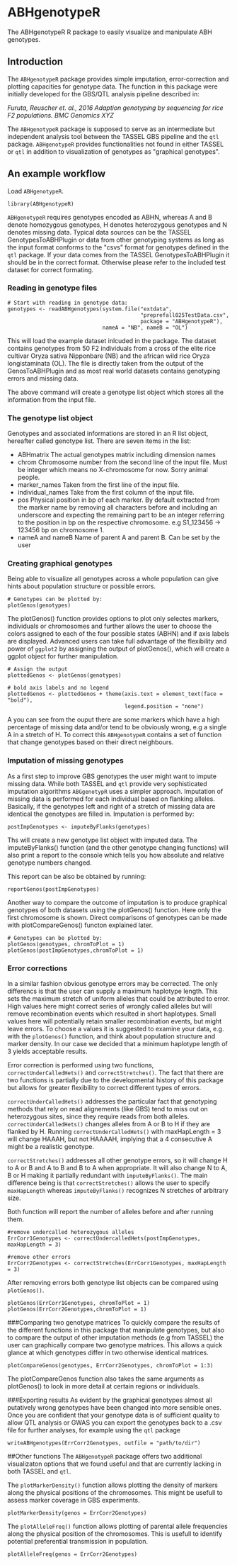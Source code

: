 # ABHgenotypeR
The ABHgenotypeR R package to easily visualize and manipulate ABH genotypes.

## Introduction

The `ABHgenotypeR` package provides simple imputation, error-correction and plotting capacities for genotype data. The function in this package were initially developed for the GBS/QTL analysis pipeline described in:

*Furuta, Reuscher et. al., 2016 Adaption genotyping by sequencing for rice F2
populations. BMC Genomics XYZ*


The `ABHgenotypeR` package is supposed to serve as an intermediate but independent analysis tool between the TASSEL GBS pipeline and the `qtl` package. `ABHgenotypeR` provides functionalities not found in either TASSEL or `qtl` in addition to visualization of genotypes as "graphical genotypes". 


## An example workflow

Load `ABHgenotypeR`.
```{r}
library(ABHgenotypeR)
```

`ABHgenotypeR` requires genotypes encoded as ABHN, whereas A and B denote homozygous genotypes, H denotes heterozygous genotypes and N denotes missing data. Typical data sources can be the TASSEL GenotypesToABHPlugin or data from other genotyping systems as long as the input format conforms to the "csvs" format for genotypes defined in the `qtl` package. If your data comes from the TASSEL GenotypesToABHPlugin it should be in the correct format. Otherwise please refer to the included test dataset for correct formating.

### Reading in genotype files

```{r}
# Start with reading in genotype data:
genotypes <- readABHgenotypes(system.file("extdata",
                                          "preprefall025TestData.csv",
                                          package = "ABHgenotypeR"),
                              nameA = "NB", nameB = "OL")
```
This will load the example dataset inlcuded in the package. The dataset contains genotypes from 50 F2 individuals from a cross of the elite rice cultivar Oryza sativa Nipponbare (NB) and the african wild rice Oryza longistaminata (OL). The  file is directly taken from the output of the GenosToABHPlugin and as most real world datasets contains genotyping errors and missing data.

The above command will create a genotype list object which stores all the information from the input file.

### The genotype list object

Genotypes and associated informations are stored in an R list object, hereafter called genotype list. There are seven items in the list:

* ABHmatrix The actual genotypes matrix including dimension names
* chrom Chromosome number from the second line of the input file. Must be integer which means no X-chromosome for now. Sorry animal people.
* marker_names Taken from the first line of the input file.
* individual_names Take from the first column of the input file.
* pos Physical position in bp of each marker. By default extracted from the marker name by removing all characters before and including an underscore and expecting the remaining part to be an integer referring to the position in bp on the respective chromosome. e.g S1_123456 -> 123456 bp on chromosome 1.
* nameA and nameB Name of parent A and parent B. Can be set by the user



### Creating graphical genotypes
Being able to visualize all genotypes across a whole population can give hints about population structure or possible errors.

```{r}
# Genotypes can be plotted by:
plotGenos(genotypes)
```

The plotGenos() function provides options to plot only selectes markers, individuals or chromosomes and further allows the user to choose the colors assigned to each of the four possible states (ABHN) and if axis labels are displayed. Advanced users can take full advantage of the flexibility and power of `ggplot2` by assigning the output of plotGenos(), which will create a ggplot object for further manipulation.

```{r}
# Assign the output
plottedGenos <- plotGenos(genotypes)

# bold axis labels and no legend
plottedGenos <- plottedGenos + theme(axis.text = element_text(face = "bold"),
                                     legend.position = "none")
```

A you can see from the ouput there are some markers which have a high percentage of missing data and/or tend to be obviously wrong, e.g a single A in a stretch of H. To correct  this `ABHgenotypeR` contains a set of function that change genotypes based on their direct neighbours.

### Imputation of missing genotypes
As a first step to improve GBS genotypes the user might want to impute missing data. While both TASSEL and `qtl` provide very sophisticated imputation algorithms `ABGgenotypR` uses a simpler approach. Imputation of missing data is performed for each individual based on flanking alleles. Basically, if the genotypes left and right of a stretch of missing data are identical the genotypes are filled in. Imputation is performed by:

```{r}
postImpGenotypes <- imputeByFlanks(genotypes)
```
Ths will create a new genotype list object with imputed data. The imputeByFlanks() function (and the other genotype changing functions) will also print a report to the console which tells you how absolute and relative genotype numbers changed.

This report can be also be obtained by running:

```{r}
reportGenos(postImpGenotypes)
```

Another way to compare the outcome of imputation is to produce graphical genotypes of both datasets using the plotGenos() function. Here only the first chromosome is shown. Direct comparisons of genotypes can be made with plotCompareGenos() functon explained later.

```{r}
# Genotypes can be plotted by:
plotGenos(genotypes, chromToPlot = 1)
plotGenos(postImpGenotypes,chromToPlot = 1)
```

### Error corrections
In a similar fashion obvious genotype errors may be corrected. The only differencs is that the user can supply a maximum haplotype length. This sets the maximum stretch of uniform alleles that could be attributed to error. High values here might correct series of wrongly called alleles but will remove recombination events which resulted in short haplotypes. Small values here will potentially retain smaller recombination events, but might leave errors.
To choose a values it is suggested to examine your data, e.g. with the `plotGenos()` function, and think about population structure and marker density. In our case we decided that a minimum haplotype length of 3 yields acceptable results.

Error correction is performed using two functions, `correctUnderCalledHets()` and `correctStretches()`. The fact that there are two functions is partially due to the developmental history of this package but allows for greater flexibility to correct different types of errors.

`correctUnderCalledHets()` addresses the particular fact that genotyping methods that rely on read alignements (like GBS) tend to miss out on heterozygous sites, since they require reads from both alleles. `correctUnderCalledHets()` changes alleles from A or B to H if they are flanked by H. Running `correctUnderCalledHets()` with maxHapLength = 3 will change HAAAH, but not HAAAAH, implying that a 4 consecutive A might be a realistic genotype.

`correctStretches()` addresses all other genotype errors, so it will change H to A or B and A to B and B to A when appropriate. It will also change N to A, B or H making it partially redundant with `imputeByFlanks()`. The main difference being is that `correctStretches()` allows the user to specify `maxHapLength` whereas `imputeByFlanks()` recognizes N stretches of arbitrary size.

Both function will report the number of alleles before and after running them.

```{r}
#remove undercalled heterozygous alleles
ErrCorr1Genotypes <- correctUndercalledHets(postImpGenotypes, maxHapLength = 3)

#remove other errors
ErrCorr2Genotypes <- correctStretches(ErrCorr1Genotypes, maxHapLength = 3)
```
After removing errors both genotype list objects can be compared using `plotGenos()`.

```{r}
plotGenos(ErrCorr1Genotypes, chromToPlot = 1)
plotGenos(ErrCorr2Genotypes,chromToPlot = 1)
```

###Comparing two genotype matrices
To quickly compare the results of the different functions in this package that manipulate genotypes, but also to compare the output of other imputation methods (e.g from TASSEL) the user can graphically compare two genotype matrices. This allows a quick glance at which genotypes differ in two otherwise identical matrices.

```{r}
plotCompareGenos(genotypes, ErrCorr2Genotypes, chromToPlot = 1:3)
```

The plotCompareGenos function also takes the same arguments as plotGenos() to look in more detail at 
certain regions or individuals.

###Exporting results
As evident by the graphical genotypes almost all putatively wrong genotypes have been changed into more sensible ones. Once you are confident that your genotype data is of sufficient quality to allow QTL analysis or GWAS you can export the genotypes back to a .csv file for further analyses, for example using the `qtl` package


```{r}
writeABHgenotypes(ErrCorr2Genotypes, outfile = "path/to/dir")
```

##Other functions
The `ABHgenotypeR` package offers two additional visualizaton options that we found useful and that are currently lacking in both TASSEL and `qtl`.

The `plotMarkerDensity()` function allows plotting the density of markers along the physical positions of the chromosomes. This might be usefull to assess marker coverage in GBS experiments.

```{r}
plotMarkerDensity(genos = ErrCorr2Genotypes)
```

The `plotAlleleFreq()` function allows plotting of parental allele frequencies along the physical position of the chromosomes. This is usefull to identify potential preferential transmission in population.

```{r}
plotAlleleFreq(genos = ErrCorr2Genotypes)
```
